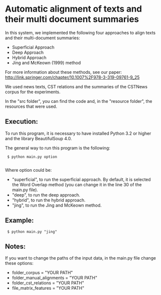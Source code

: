 # Automatic alignment of texts and their multi document summaries

In this system, we implemented the following four approaches to align texts and their multi-document summaries:
- Superficial Approach
- Deep Approach
- Hybrid Approach
- Jing and McKeown (1999) method

For more information about these methods, see our paper: http://link.springer.com/chapter/10.1007%2F978-3-319-09761-9_25

We used news texts, CST relations and the summaries of the CSTNews corpus for the experiments.

In the "src folder", you can find the code and, in the "resource folder", the resources that were used.


## Execution:
To run this program, it is necessary to have installed Python 3.2 or higher and the library BeautifulSoup 4.0.

The general way to run this program is the following:
```
 $ python main.py option
 
```

Where option could be:
- "superficial", to run the superficial approach. By default, it is selected the Word Overlap method (you can change it in the line 30 of the main.py file).
- "deep", to run the deep approach.
- "hybrid", to run the hybrid approach.
- "jing", to run the Jing and McKeown method.

## Example:
```
 $ python main.py "jing"

```
## Notes:
If you want to change the paths of the input data, in the main.py file change these options:

- folder_corpus = "YOUR PATH"
- folder_manual_alignments = "YOUR PATH"
- folder_cst_relations = "YOUR PATH"
- file_matrix_features = "YOUR PATH"
